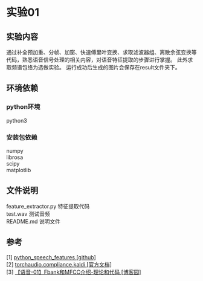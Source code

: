 # 实验01
## 实验内容
通过补全预加重、分帧、加窗、快速傅里叶变换、求取滤波器组、离散余弦变换等代码，熟悉语音信号处理的相关内容，对语音特征提取的步骤进行掌握。 
此外求取频谱包络为选做实验。
运行成功后生成的图片会保存在result文件夹下。
## 环境依赖
### python环境
python3  
### 安装包依赖
numpy  
librosa  
scipy  
matplotlib  
## 文件说明
feature_extractor.py 特征提取代码  
test.wav 测试音频  
README.md 说明文件

## 参考
[1] [python_speech_features [github]](https://github.com/jameslyons/python_speech_features.git)  
[2] [torchaudio.compliance.kaldi [官方文档]](https://pytorch.org/audio/stable/_modules/torchaudio/compliance/kaldi.html#spectrogram)  
[3] [【语音-01】Fbank和MFCC介绍-理论和代码 [博客园]](https://www.cnblogs.com/yifanrensheng/p/13510742.html#_label4_0)
